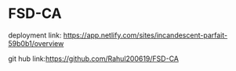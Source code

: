 # FSD-CA
deployment link: https://app.netlify.com/sites/incandescent-parfait-59b0b1/overview

git hub link:https://github.com/Rahul200619/FSD-CA